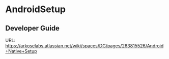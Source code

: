 # AndroidSetup

## Developer Guide
URL: https://arkoselabs.atlassian.net/wiki/spaces/DG/pages/263815526/Android+Native+Setup
